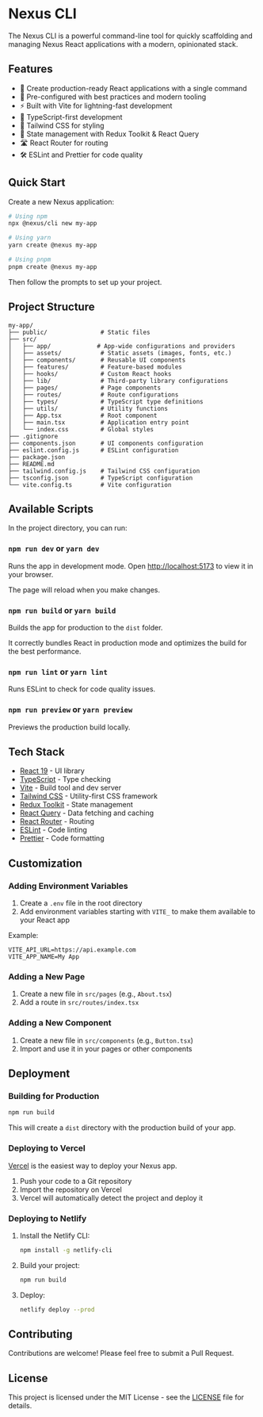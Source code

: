 # Nexus CLI

The Nexus CLI is a powerful command-line tool for quickly scaffolding and managing Nexus React applications with a modern, opinionated stack.

## Features

- 🚀 Create production-ready React applications with a single command
- 🎨 Pre-configured with best practices and modern tooling
- ⚡ Built with Vite for lightning-fast development
- 🎯 TypeScript-first development
- 🎨 Tailwind CSS for styling
- 🔄 State management with Redux Toolkit & React Query
- 🛣️ React Router for routing
- 🛠️ ESLint and Prettier for code quality

## Quick Start

Create a new Nexus application:

```bash
# Using npm
npx @nexus/cli new my-app

# Using yarn
yarn create @nexus my-app

# Using pnpm
pnpm create @nexus my-app
```

Then follow the prompts to set up your project.

## Project Structure

```
my-app/
├── public/               # Static files
├── src/
│   ├── app/             # App-wide configurations and providers
│   ├── assets/           # Static assets (images, fonts, etc.)
│   ├── components/       # Reusable UI components
│   ├── features/         # Feature-based modules
│   ├── hooks/            # Custom React hooks
│   ├── lib/              # Third-party library configurations
│   ├── pages/            # Page components
│   ├── routes/           # Route configurations
│   ├── types/            # TypeScript type definitions
│   ├── utils/            # Utility functions
│   ├── App.tsx           # Root component
│   ├── main.tsx          # Application entry point
│   └── index.css         # Global styles
├── .gitignore
├── components.json       # UI components configuration
├── eslint.config.js      # ESLint configuration
├── package.json
├── README.md
├── tailwind.config.js    # Tailwind CSS configuration
├── tsconfig.json         # TypeScript configuration
└── vite.config.ts        # Vite configuration
```

## Available Scripts

In the project directory, you can run:

### `npm run dev` or `yarn dev`

Runs the app in development mode. Open [http://localhost:5173](http://localhost:5173) to view it in your browser.

The page will reload when you make changes.

### `npm run build` or `yarn build`

Builds the app for production to the `dist` folder.

It correctly bundles React in production mode and optimizes the build for the best performance.

### `npm run lint` or `yarn lint`

Runs ESLint to check for code quality issues.

### `npm run preview` or `yarn preview`

Previews the production build locally.

## Tech Stack

- [React 19](https://react.dev/) - UI library
- [TypeScript](https://www.typescriptlang.org/) - Type checking
- [Vite](https://vitejs.dev/) - Build tool and dev server
- [Tailwind CSS](https://tailwindcss.com/) - Utility-first CSS framework
- [Redux Toolkit](https://redux-toolkit.js.org/) - State management
- [React Query](https://tanstack.com/query/latest) - Data fetching and caching
- [React Router](https://reactrouter.com/) - Routing
- [ESLint](https://eslint.org/) - Code linting
- [Prettier](https://prettier.io/) - Code formatting

## Customization

### Adding Environment Variables

1. Create a `.env` file in the root directory
2. Add environment variables starting with `VITE_` to make them available to your React app

Example:
```env
VITE_API_URL=https://api.example.com
VITE_APP_NAME=My App
```

### Adding a New Page

1. Create a new file in `src/pages` (e.g., `About.tsx`)
2. Add a route in `src/routes/index.tsx`

### Adding a New Component

1. Create a new file in `src/components` (e.g., `Button.tsx`)
2. Import and use it in your pages or other components

## Deployment

### Building for Production

```bash
npm run build
```

This will create a `dist` directory with the production build of your app.

### Deploying to Vercel

[Vercel](https://vercel.com/) is the easiest way to deploy your Nexus app.

1. Push your code to a Git repository
2. Import the repository on Vercel
3. Vercel will automatically detect the project and deploy it

### Deploying to Netlify

1. Install the Netlify CLI:
   ```bash
   npm install -g netlify-cli
   ```
2. Build your project:
   ```bash
   npm run build
   ```
3. Deploy:
   ```bash
   netlify deploy --prod
   ```

## Contributing

Contributions are welcome! Please feel free to submit a Pull Request.

## License

This project is licensed under the MIT License - see the [LICENSE](LICENSE) file for details.
